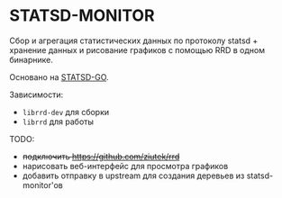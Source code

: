 STATSD-MONITOR
==============

<!--
[![Build Status](https://secure.travis-ci.org/Babazka/statsd-monitor.png)](http://travis-ci.org/Babazka/statsd-monitor)
-->

Сбор и агрегация статистических данных по протоколу statsd + хранение данных и рисование графиков с помощью RRD в одном бинарнике.

Основано на [STATSD-GO](https://github.com/jbuchbinder/).

Зависимости:
 * `librrd-dev` для сборки
 * `librrd` для работы

TODO:

 * <del>подключить https://github.com/ziutek/rrd</del>
 * нарисовать веб-интерфейс для просмотра графиков
 * добавить отправку в upstream для создания деревьев из statsd-monitor'ов

